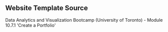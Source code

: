## Website Template Source
Data Analytics and Visualization Bootcamp (University of Toronto) - Module 10.7.1 'Create a Portfolio'


